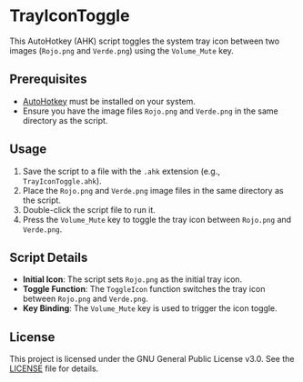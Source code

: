# TrayIconToggle

This AutoHotkey (AHK) script toggles the system tray icon between two images (`Rojo.png` and `Verde.png`) using the `Volume_Mute` key.

## Prerequisites

- [AutoHotkey](https://www.autohotkey.com/) must be installed on your system.
- Ensure you have the image files `Rojo.png` and `Verde.png` in the same directory as the script.

## Usage

1. Save the script to a file with the `.ahk` extension (e.g., `TrayIconToggle.ahk`).
2. Place the `Rojo.png` and `Verde.png` image files in the same directory as the script.
3. Double-click the script file to run it.
4. Press the `Volume_Mute` key to toggle the tray icon between `Rojo.png` and `Verde.png`.

## Script Details

- **Initial Icon**: The script sets `Rojo.png` as the initial tray icon.
- **Toggle Function**: The `ToggleIcon` function switches the tray icon between `Rojo.png` and `Verde.png`.
- **Key Binding**: The `Volume_Mute` key is used to trigger the icon toggle.

## License

This project is licensed under the GNU General Public License v3.0. See the [LICENSE](LICENSE) file for details.
